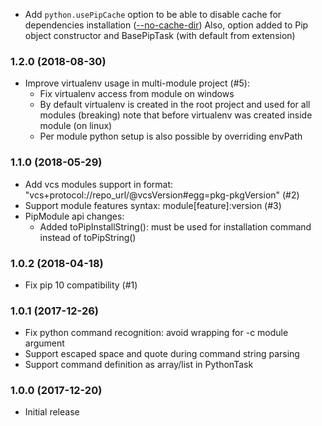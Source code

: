 * Add `python.usePipCache` option to be able to disable cache for dependencies installation 
    ([--no-cache-dir](ttps://pip.pypa.io/en/stable/reference/pip_install/#caching))
  Also, option added to Pip object constructor and BasePipTask (with default from extension)

### 1.2.0 (2018-08-30)
* Improve virtualenv usage in multi-module project (#5):
    - Fix virtualenv access from module on windows
    - By default virtualenv is created in the root project and used for all modules
        (breaking) note that before virtualenv was created inside module (on linux)
    - Per module python setup is also possible by overriding envPath

### 1.1.0 (2018-05-29)
* Add vcs modules support in format: "vcs+protocol://repo_url/@vcsVersion#egg=pkg-pkgVersion" (#2)
* Support module features syntax: module\[feature]:version (#3)
* PipModule api changes:
    - Added toPipInstallString(): must be used for installation command instead of toPipString()  

### 1.0.2 (2018-04-18)
* Fix pip 10 compatibility (#1)

### 1.0.1 (2017-12-26)
* Fix python command recognition: avoid wrapping for -c module argument
* Support escaped space and quote during command string parsing
* Support command definition as array/list in PythonTask 

### 1.0.0 (2017-12-20)
* Initial release